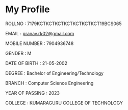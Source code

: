 
# My Profile

ROLLNO : 7179KCTKCTKCTKCTKCTKCTKCT19BCS065

EMAIL : pranav.rk02@gmail.com

MOBILE NUMBER : 7904936748

GENDER : M

DATE OF BIRTH : 21-05-2002

DEGREE : Bachelor of Engineering/Technology

BRANCH : Computer Science Engineering

YEAR OF PASSING	: 2023

COLLEGE	: KUMARAGURU COLLEGE OF TECHNOLOGY
